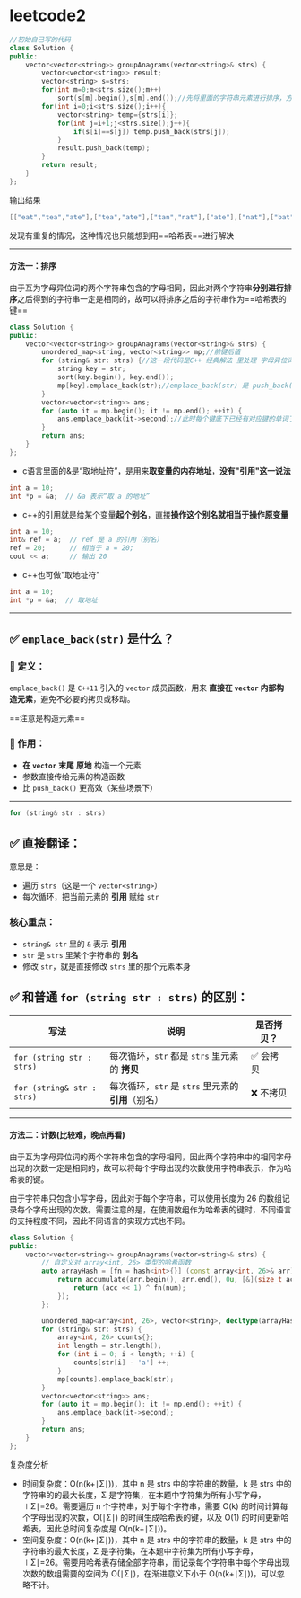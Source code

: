 # leetcode2

```cpp
//初始自己写的代码
class Solution {
public:
    vector<vector<string>> groupAnagrams(vector<string>& strs) {
        vector<vector<string>> result;
        vector<string> s=strs;
        for(int m=0;m<strs.size();m++)
            sort(s[m].begin(),s[m].end());//先将里面的字符串元素进行排序，方便比较
        for(int i=0;i<strs.size();i++){
            vector<string> temp={strs[i]};
            for(int j=i+1;j<strs.size();j++){
                if(s[i]==s[j]) temp.push_back(strs[j]);
            }
            result.push_back(temp);
        }
        return result;
    }
};
```

输出结果

```cpp
[["eat","tea","ate"],["tea","ate"],["tan","nat"],["ate"],["nat"],["bat"]]
```

发现有重复的情况，这种情况也只能想到用==哈希表==进行解决

---

#### 方法一：排序

由于互为字母异位词的两个字符串包含的字母相同，因此对两个字符串**分别进行排序**之后得到的字符串一定是相同的，故可以将排序之后的字符串作为==哈希表的键==

```cpp
class Solution {
public:
    vector<vector<string>> groupAnagrams(vector<string>& strs) {
        unordered_map<string, vector<string>> mp;//前键后值
        for (string& str: strs) {//这一段代码是C++ 经典解法 里处理 字母异位词分组（group 										//anagrams） 的核心循环,&为引用符，避免拷贝
            string key = str;
            sort(key.begin(), key.end());
            mp[key].emplace_back(str);//emplace_back(str) 是 push_back(str) 的增强版，直接在 									//vector 里原地构造 str，且这里也有没有元素便创建的功能
        }
        vector<vector<string>> ans;
        for (auto it = mp.begin(); it != mp.end(); ++it) {
            ans.emplace_back(it->second);//此时每个键底下已经有对应键的单词了，且均为一个字符串数组
        }
        return ans;
    }
};
```

* c语言里面的&是“取地址符”，是用来**取变量的内存地址**，**没有"引用"这一说法**

```c
int a = 10;
int *p = &a;  // &a 表示“取 a 的地址”
```

* c++的引用就是给某个变量**起个别名**，直接**操作这个别名就相当于操作原变量**

```cpp
int a = 10;
int& ref = a;  // ref 是 a 的引用（别名）
ref = 20;      // 相当于 a = 20;
cout << a;     // 输出 20
```

* c++也可做"取地址符"

```cpp
int a = 10;
int *p = &a;  // 取地址
```

------

## ✅ `emplace_back(str)` 是什么？

### 📌 定义：

`emplace_back()` 是 `C++11` 引入的 `vector` 成员函数，用来 **直接在 `vector` 内部构造元素**，避免不必要的拷贝或移动。

==注意是构造元素==

### 📌 作用：

- **在 `vector` 末尾** **原地** 构造一个元素
- 参数直接传给元素的构造函数
- 比 `push_back()` 更高效（某些场景下）

---

```cpp
for (string& str : strs)
```

## ✅ 直接翻译：

意思是：

- 遍历 `strs`（这是一个 `vector<string>`）
- 每次循环，把当前元素的 **引用** 赋给 `str`

### **核心重点：**

- `string& str` 里的 `&` 表示 **引用**
- `str` 是 `strs` 里某个字符串的 **别名**
- 修改 `str`，就是直接修改 `strs` 里的那个元素本身

## ✅ 和普通 `for (string str : strs)` 的区别：

| 写法                       | 说明                                                | 是否拷贝？ |
| -------------------------- | --------------------------------------------------- | ---------- |
| `for (string str : strs)`  | 每次循环，`str` 都是 `strs` 里元素的 **拷贝**       | ✅ 会拷贝   |
| `for (string& str : strs)` | 每次循环，`str` 是 `strs` 里元素的 **引用**（别名） | ❌ 不拷贝   |

---

#### 方法二：计数(比较难，晚点再看)

由于互为字母异位词的两个字符串包含的字母相同，因此两个字符串中的相同字母出现的次数一定是相同的，故可以将每个字母出现的次数使用字符串表示，作为哈希表的键。

由于字符串只包含小写字母，因此对于每个字符串，可以使用长度为 26 的数组记录每个字母出现的次数。需要注意的是，在使用数组作为哈希表的键时，不同语言的支持程度不同，因此不同语言的实现方式也不同。

```cpp
class Solution {
public:
    vector<vector<string>> groupAnagrams(vector<string>& strs) {
        // 自定义对 array<int, 26> 类型的哈希函数
        auto arrayHash = [fn = hash<int>{}] (const array<int, 26>& arr) -> size_t {
            return accumulate(arr.begin(), arr.end(), 0u, [&](size_t acc, int num) {
                return (acc << 1) ^ fn(num);
            });
        };

        unordered_map<array<int, 26>, vector<string>, decltype(arrayHash)> mp(0, arrayHash);
        for (string& str: strs) {
            array<int, 26> counts{};
            int length = str.length();
            for (int i = 0; i < length; ++i) {
                counts[str[i] - 'a'] ++;
            }
            mp[counts].emplace_back(str);
        }
        vector<vector<string>> ans;
        for (auto it = mp.begin(); it != mp.end(); ++it) {
            ans.emplace_back(it->second);
        }
        return ans;
    }
};
```
复杂度分析

* 时间复杂度：O(n(k+∣Σ∣))，其中 n 是 strs 中的字符串的数量，k 是 strs 中的字符串的的最大长度，Σ 是字符集，在本题中字符集为所有小写字母，∣Σ∣=26。需要遍历 n 个字符串，对于每个字符串，需要 O(k) 的时间计算每个字母出现的次数，O(∣Σ∣) 的时间生成哈希表的键，以及 O(1) 的时间更新哈希表，因此总时间复杂度是 O(n(k+∣Σ∣))。
* 空间复杂度：O(n(k+∣Σ∣))，其中 n 是 strs 中的字符串的数量，k 是 strs 中的字符串的最大长度，Σ 是字符集，在本题中字符集为所有小写字母，∣Σ∣=26。需要用哈希表存储全部字符串，而记录每个字符串中每个字母出现次数的数组需要的空间为 O(∣Σ∣)，在渐进意义下小于 O(n(k+∣Σ∣))，可以忽略不计。




